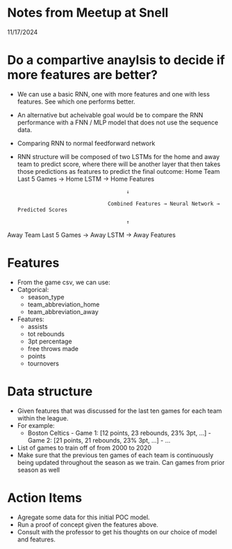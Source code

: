# Notes from Meetup at Snell
11/17/2024




# Do a compartive anaylsis to decide if more features are better?
- We can use a basic RNN, one with more features and one with less features. See which one performs better.
- An alternative but acheivable goal would be to compare the RNN performance with a FNN / MLP model that does not use the sequence data.
- Comparing RNN to normal feedforward network
- RNN structure will be composed of two LSTMs for the home and away team to predict score, where there will be another layer that then takes those predictions as features to predict the final outcome:
Home Team Last 5 Games → Home LSTM → Home Features

                                         ↓

                                   Combined Features → Neural Network → Predicted Scores

                                         ↑

 Away Team Last 5 Games → Away LSTM → Away Features


# Features
- From the game csv, we can use:
- Catgorical: 
    - season_type
    - team_abbreviation_home
    - team_abbreviation_away
- Features: 
    - assists
    - tot rebounds
    - 3pt percentage
    - free throws made
    - points
    - tournovers
 
# Data structure
- Given features that was discussed for the last ten games for each team within the league.
- For example:
    - Boston Celtics
          - Game 1: [12 points, 23 rebounds, 23% 3pt, ...]
          - Game 2: [21 points, 21 rebounds, 23% 3pt, ...]
          - ...
- List of games to train off of from 2000 to 2020
- Make sure that the previous ten games of each team is continuously being updated throughout the season as we train. Can games from prior season as well

# Action Items
- Agregate some data for this initial POC model.  
- Run a proof of concept given the features above.  
- Consult with the professor to get his thoughts on our choice of model and features.  



